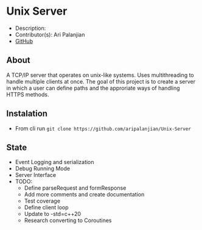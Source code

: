 # Unix Server
- Description: 
- Contributor(s): Ari Palanjian
- [GitHub](https://github.com/aripalanjian/Unix-Server)
## About
A TCP/IP server that operates on unix-like systems. Uses multithreading to handle multiple clients at once.
The goal of this project is to create a server in which a user can define paths and the approriate ways of 
handling HTTPS methods.

## Instalation
- From cli run ```git clone https://github.com/aripalanjian/Unix-Server```

## State
- Event Logging and serialization
- Debug Running Mode
- Server Interface
- TODO:
    - Define parseRequest and formResponse
    - Add more comments and create documentation
    - Test coverage
    - Define client loop
    - Update to -std=c++20
    - Research converting to Coroutines
